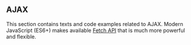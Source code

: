 ## AJAX 
This section contains texts and code examples related to AJAX.
Modern JavaScript (ES6+) makes available [Fetch API](https://github.com/vgorbic1/Tutorials/blob/master/JavaScript/ES6/fetch%20API.md) that is much more powerful and flexible.
